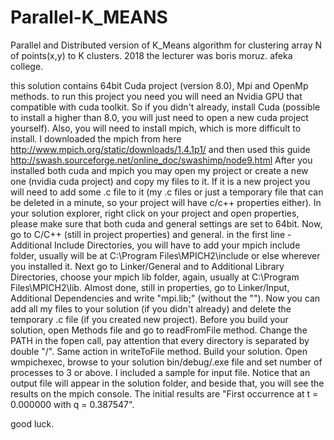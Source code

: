 # Parallel-K_MEANS
Parallel and Distributed version of K_Means algorithm for clustering array N of points(x,y) to K clusters. 2018
the lecturer was boris moruz. afeka college.

this solution contains 64bit Cuda project (version 8.0), Mpi and OpenMp methods.
to run this project you need you will need an Nvidia GPU that compatible with cuda toolkit.
So if you didn't already, install Cuda (possible to install a higher than 8.0, you will just need to open a new cuda project yourself).
Also, you will need to install mpich, which is more difficult to install. 
I downloaded the mpich from here http://www.mpich.org/static/downloads/1.4.1p1/
and then used this guide http://swash.sourceforge.net/online_doc/swashimp/node9.html
After you installed both cuda and mpich you may open my project or create a new one (nvidia cuda project) and copy my files to it.
If it is a new project you will need to add some .c file to it (my .c files or just a temporary file that can be deleted in a minute,
so your project will have c/c++ properties either).
In your solution explorer, right click on your project and open properties, 
please make sure that both cuda and general settings are set to 64bit.
Now, go to C/C++ (still in project properties) and general. in the first line - Additional Include Directories,
you will have to add your mpich include folder, usually will be at C:\Program Files\MPICH2\include 
or else wherever you installed it.
Next go to Linker/General and to Additional Library Directories, 
choose your mpich lib folder, again, usually at C:\Program Files\MPICH2\lib.
Almost done, still in properties, go to Linker/Input, Additional Dependencies and write "mpi.lib;" (without the "").
Now you can add all my files to your solution (if you didn't already) and delete the temporary .c file (if you created new project).
Before you build your solution, open Methods file and go to readFromFile method.
Change the PATH in the fopen call, pay attention that every directory is separated by double "/".
Same action in writeToFile method.
Build your solution.
Open wmpichexec, browse to your solution bin/debug/.exe file and set number of processes to 3 or above. 
I included a sample for input file.
Notice that an output file will appear in the solution folder, and beside that, you will see the results on the mpich console.
The initial results are "First occurrence at t = 0.000000 with q = 0.387547".

good luck.
